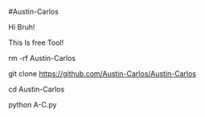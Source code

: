 #Austin-Carlos

Hi Bruh!

This Is free Tool!

rm -rf Austin-Carlos

git clone https://github.com/Austin-Carlos/Austin-Carlos

cd Austin-Carlos

python A-C.py
